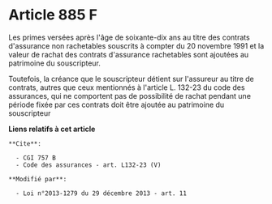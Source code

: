 # Article 885 F

Les primes versées après l'âge de soixante-dix ans au titre des contrats d'assurance non rachetables souscrits à compter du
20 novembre 1991 et la valeur de rachat des contrats d'assurance rachetables sont ajoutées au patrimoine du souscripteur. 

Toutefois, la créance que le souscripteur détient sur l'assureur au titre de contrats, autres que ceux mentionnés à l'article
L. 132-23 du code des assurances, qui ne comportent pas de possibilité de rachat pendant une période fixée par ces contrats
doit être ajoutée au patrimoine du souscripteur

**Liens relatifs à cet article**

	**Cite**:

	  - CGI 757 B
	  - Code des assurances - art. L132-23 (V)

	**Modifié par**:

	  - Loi n°2013-1279 du 29 décembre 2013 - art. 11
